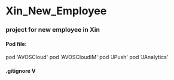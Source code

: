 # Xin_New_Employee
### project for new employee in Xin

#### Pod file:

pod 'AVOSCloud'
pod 'AVOSCloudIM'
pod 'JPush'
pod 'JAnalytics'

#### .gitignore V
